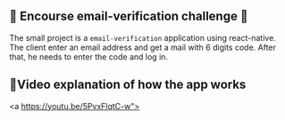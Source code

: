 **📧 Encourse email-verification challenge 📧**
---
The small project is a `email-verification` application using react-native.
The client enter an email address and get a mail with 6 digits code.
After that, he needs to enter the code and log in.

**🔸Video explanation of how the app works**
---
<a https://youtu.be/5PvxFlqtC-w"></a>        
